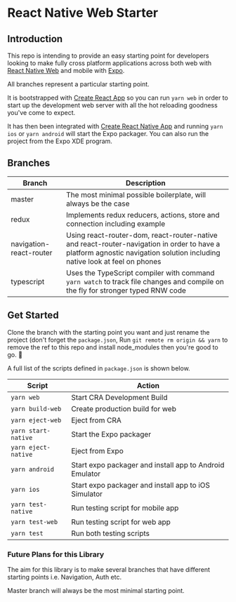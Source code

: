 # React Native Web Starter

## Introduction

This repo is intending to provide an easy starting point for developers looking to make fully cross platform applications across both web with [React Native Web](https://github.com/necolas/react-native-web) and mobile with [Expo](https://github.com/react-community/create-react-native-app).

All branches represent a particular starting point.

It is bootstrapped with [Create React App](https://github.com/facebook/create-react-app) so you can run `yarn web` in order to start up the development web server with all the hot reloading goodness you've come to expect.

It has then been integrated with [Create React Native App](https://github.com/react-community/create-react-native-app) and running `yarn ios` or `yarn android` will start the Expo packager. You can also run the project from the Expo XDE program.

## Branches

| Branch                  | Description                                                                                                                                                              |
| ----------------------- | ------------------------------------------------------------------------------------------------------------------------------------------------------------------------ |
| master                  | The most minimal possible boilerplate, will always be the case                                                                                                           |
| redux                   | Implements redux reducers, actions, store and connection including example                                                                                               |
| navigation-react-router | Using react-router-dom, react-router-native and react-router-navigation in order to have a platform agnostic navigation solution including native look at feel on phones |
| typescript              | Uses the TypeScript compiler with command `yarn watch` to track file changes and compile on the fly for stronger typed RNW code                                          |

## Get Started

Clone the branch with the starting point you want and just rename the project (don't forget the `package.json`, Run `git remote rm origin && yarn` to remove the ref to this repo and install node_modules then you're good to go. 🙂

A full list of the scripts defined in `package.json` is shown below.

| Script              | Action                                                  |
| ------------------- | ------------------------------------------------------- |
| `yarn web`          | Start CRA Development Build                             |
| `yarn build-web`    | Create production build for web                         |
| `yarn eject-web`    | Eject from CRA                                          |
| `yarn start-native` | Start the Expo packager                                 |
| `yarn eject-native` | Eject from Expo                                         |
| `yarn android`      | Start expo packager and install app to Android Emulator |
| `yarn ios`          | Start expo packager and install app to iOS Simulator    |
| `yarn test-native`  | Run testing script for mobile app                       |
| `yarn test-web`     | Run testing script for web app                          |
| `yarn test`         | Run both testing scripts                                |

### Future Plans for this Library

The aim for this library is to make several branches that have different starting points i.e. Navigation, Auth etc.

Master branch will always be the most minimal starting point.

